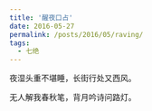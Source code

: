 ```yaml
---
title: '醒夜口占'
date: 2016-05-27
permalink: /posts/2016/05/raving/
tags:
  - 七绝
---
```


夜湿头重不堪睡，长街行处又西风。

无人解我春秋笔，背月吟诗问路灯。



 